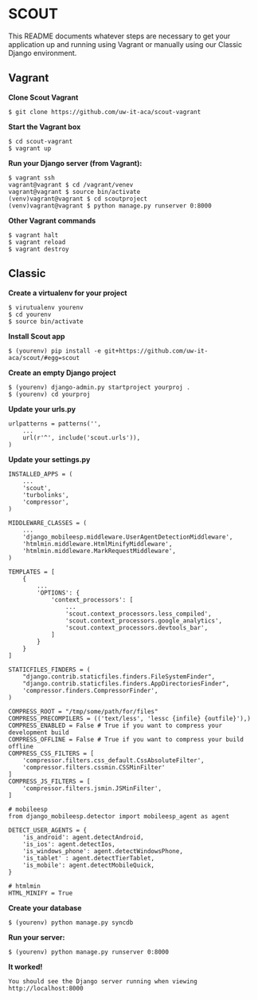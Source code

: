 SCOUT
=====

This README documents whatever steps are necessary to get your application up and running using Vagrant or manually using our Classic Django environment.

## Vagrant ##

**Clone Scout Vagrant**  
    
    $ git clone https://github.com/uw-it-aca/scout-vagrant
    
**Start the Vagrant box**

    $ cd scout-vagrant
    $ vagrant up
    
**Run your Django server (from Vagrant):**
    
    $ vagrant ssh 
    vagrant@vagrant $ cd /vagrant/venev
    vagrant@vagrant $ source bin/activate
    (venv)vagrant@vagrant $ cd scoutproject
    (venv)vagrant@vagrant $ python manage.py runserver 0:8000

**Other Vagrant commands**

    $ vagrant halt
    $ vagrant reload
    $ vagrant destroy
    
## Classic ##

**Create a virtualenv for your project**
    
    $ virutualenv yourenv
    $ cd yourenv
    $ source bin/activate
    
**Install Scout app**  
    
    $ (yourenv) pip install -e git+https://github.com/uw-it-aca/scout/#egg=scout

**Create an empty Django project**
    
    $ (yourenv) django-admin.py startproject yourproj .
    $ (yourenv) cd yourproj
    
**Update your urls.py**
    
    urlpatterns = patterns('',
        ...
        url(r'^', include('scout.urls')),
    )
    
**Update your settings.py**
    
    INSTALLED_APPS = (
        ...
        'scout',
        'turbolinks',
        'compressor',
    )

    MIDDLEWARE_CLASSES = (
        ...
        'django_mobileesp.middleware.UserAgentDetectionMiddleware',
        'htmlmin.middleware.HtmlMinifyMiddleware',
        'htmlmin.middleware.MarkRequestMiddleware',
    )

    TEMPLATES = [
        {
            ...
            'OPTIONS': {
                'context_processors': [
                    ...
                    'scout.context_processors.less_compiled',
                    'scout.context_processors.google_analytics',
                    'scout.context_processors.devtools_bar',
                ]
            }
        }
    ]

    STATICFILES_FINDERS = (
        "django.contrib.staticfiles.finders.FileSystemFinder",
        "django.contrib.staticfiles.finders.AppDirectoriesFinder",
        'compressor.finders.CompressorFinder',
    )

    COMPRESS_ROOT = "/tmp/some/path/for/files"
    COMPRESS_PRECOMPILERS = (('text/less', 'lessc {infile} {outfile}'),)
    COMPRESS_ENABLED = False # True if you want to compress your development build
    COMPRESS_OFFLINE = False # True if you want to compress your build offline
    COMPRESS_CSS_FILTERS = [
        'compressor.filters.css_default.CssAbsoluteFilter',
        'compressor.filters.cssmin.CSSMinFilter'
    ]
    COMPRESS_JS_FILTERS = [
        'compressor.filters.jsmin.JSMinFilter',
    ]
        
    # mobileesp
    from django_mobileesp.detector import mobileesp_agent as agent
    
    DETECT_USER_AGENTS = {
        'is_android': agent.detectAndroid,
        'is_ios': agent.detectIos,
        'is_windows_phone': agent.detectWindowsPhone,
        'is_tablet' : agent.detectTierTablet,
        'is_mobile': agent.detectMobileQuick,
    }
    
    # htmlmin
    HTML_MINIFY = True

**Create your database**

    $ (yourenv) python manage.py syncdb

**Run your server:**
    
    $ (yourenv) python manage.py runserver 0:8000
        
**It worked!** 
    
    You should see the Django server running when viewing http://localhost:8000

